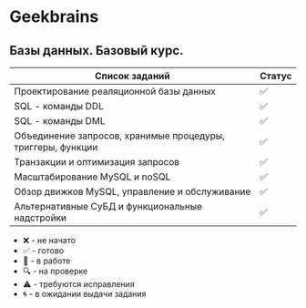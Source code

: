 # Geekbrains

## Базы данных. Базовый курс.

| Список заданий                                              | Статус             |
| ----------------------------------------------------------- | ------------------ |
| Проектирование реаляционной базы данных                     | :white_check_mark: |
| SQL - команды DDL                                           | :white_check_mark: |
| SQL - команды DML                                           | :white_check_mark: |
| Объединение запросов, хранимые процедуры, триггеры, функции | :white_check_mark: |
| Транзакции и оптимизация запросов                           | :white_check_mark: |
| Масштабирование MySQL и noSQL                               | :white_check_mark: |
| Обзор движков MySQL, управление и обслуживание              | :white_check_mark: |
| Альтернативные СуБД и функциональные надстройки             | :white_check_mark: |

-   :x: - не начато
-   :white_check_mark: - готово
-   :memo: - в работе
-   :mag: - на проверке
-   :warning: - требуются исправления
-   :cyclone: - в ожидании выдачи задания
